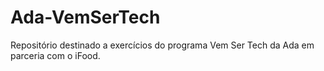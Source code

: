 # Ada-VemSerTech
Repositório destinado a exercícios do programa Vem Ser Tech da Ada em parceria com o iFood.
